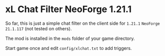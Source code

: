 xL Chat Filter NeoForge 1.21.1
===================================
So far, this is just a simple chat filter on the client side for
`1.21.1` `NeoForge` `21.1.117` (not tested on others).

The mod is installed in the `mods` folder of your game directory.

Start game once and edit `config/xlchat.txt` to add triggers.